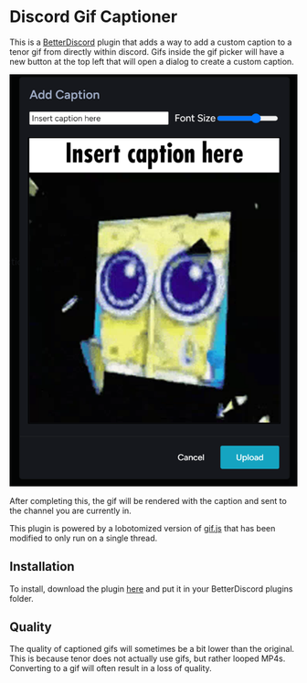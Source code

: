 # Discord Gif Captioner

This is a [BetterDiscord](https://betterdiscord.app/) plugin that adds a way to add a custom caption to a tenor gif from directly within discord. Gifs inside the gif picker will have a new button at the top left that will open a dialog to create a custom caption.

![Caption Dialog](./images/addCaption.png)

After completing this, the gif will be rendered with the caption and sent to the channel you are currently in.

This plugin is powered by a lobotomized version of [gif.js](https://github.com/jnordberg/gif.js) that has been modified to only run on a single thread.

## Installation

To install, download the plugin [here](/build/GifCaptioner.plugin.js) and put it in your BetterDiscord plugins folder.

## Quality

The quality of captioned gifs will sometimes be a bit lower than the original. This is because tenor does not actually use gifs, but rather looped MP4s. Converting to a gif will often result in a loss of quality.